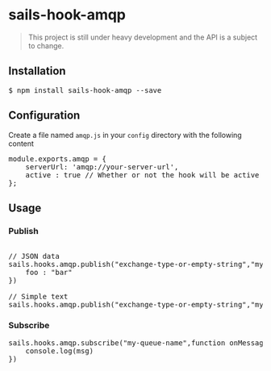 # sails-hook-amqp

> This project is still under heavy development and the API is a subject to change.

## Installation
<pre>$ npm install sails-hook-amqp --save</pre>

## Configuration
Create a file named <code>amqp.js</code> in your <code>config</code>
directory with the following content
<pre>
module.exports.amqp = {
    serverUrl: 'amqp://your-server-url',
    active : true // Whether or not the hook will be active (defaults to true)
};
</pre>

## Usage

### Publish
<pre>

// JSON data
sails.hooks.amqp.publish("exchange-type-or-empty-string","my-queue-name",{
    foo : "bar"
})

// Simple text
sails.hooks.amqp.publish("exchange-type-or-empty-string","my-queue-name","Hello world!!")
</pre>

### Subscribe
<pre>
sails.hooks.amqp.subscribe("my-queue-name",function onMessage(msg){
    console.log(msg)
})
</pre>